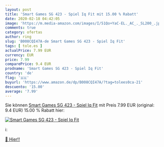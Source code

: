 ```yaml
---
layout: post
title: 'Smart Games SG 423 - Spiel Iq Fit mit 15.00 % Rabatt'
date: 2020-02-18 04:42:05
image: 'https://m.media-amazon.com/images/I/51Qo+YaC-EL._AC_._SL200_.jpg'
comments: true
category: ofertas
author: ring
slug: 'B008CQI47A-de Smart Games SG 423 - Spiel Iq Fit'
tags: [ tole.es ]
actualPrice: 7.99 EUR
currency: EUR
price: 7.99
comparePrice: 9.4 EUR
prodname: 'Smart Games SG 423 - Spiel Iq Fit'
country: 'de'
flag: '🇩🇪'
buyurl: 'https://www.amazon.de/dp/B008CQI47A/?tag=tolees0ca-21'
descuento: '15.00'
average: '7.99'
---
```


Sie können [Smart Games SG 423 - Spiel Iq Fit](https://www.amazon.de/dp/B008CQI47A/?tag=tolees0ca-21) mit Preis 7.99 EUR (original: 9.4 EUR) 15.00 % Rabatt hier:

[![Smart Games SG 423 - Spiel Iq Fit](https://m.media-amazon.com/images/I/51Qo+YaC-EL._AC_._SL200_.jpg)](https://www.amazon.de/dp/B008CQI47A/?tag=tolees0ca-21)

ℹ️:


[🛒 Hier!!](https://www.amazon.de/dp/B008CQI47A/?tag=tolees0ca-21)
